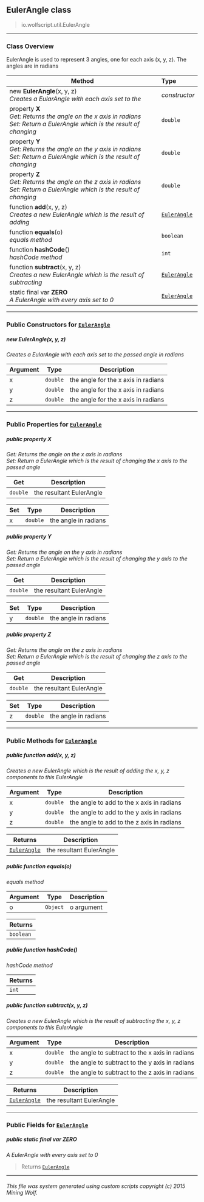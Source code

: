 ## EulerAngle __class__

>io.wolfscript.util.EulerAngle

---

### Class Overview

EulerAngle is used to represent 3 angles, one for each axis (x, y, z). The angles are in radians

Method | Type   
--- | :--- 
new __EulerAngle__(x, y, z) <br> _Creates a EularAngle with each axis set to the_ | _constructor_
  property __X__ <br> _Get: Returns the angle on the x axis in radians<br>Set: Return a EulerAngle which is the result of changing_ | `double`
  property __Y__ <br> _Get: Returns the angle on the y axis in radians<br>Set: Return a EulerAngle which is the result of changing_ | `double`
  property __Z__ <br> _Get: Returns the angle on the z axis in radians<br>Set: Return a EulerAngle which is the result of changing_ | `double`
 function __add__(x, y, z) <br> _Creates a new EulerAngle which is the result of adding_ | [`EulerAngle`](EulerAngle.md)
 function __equals__(o) <br> _equals method_ | `boolean`
 function __hashCode__() <br> _hashCode method_ | `int`
 function __subtract__(x, y, z) <br> _Creates a new EulerAngle which is the result of subtracting_ | [`EulerAngle`](EulerAngle.md)
static final var __ZERO__ <br> _A EulerAngle with every axis set to 0_ | [`EulerAngle`](EulerAngle.md)



---

### Public Constructors for [`EulerAngle`](EulerAngle.md)

##### <a id='eulerangle'></a>new __EulerAngle__(x, y, z) 

_Creates a EularAngle with each axis set to the passed angle in radians_

Argument | Type | Description  
--- | --- | --- 
x | `double` | the angle for the x axis in radians
y | `double` | the angle for the x axis in radians
z | `double` | the angle for the x axis in radians

---

### Public Properties for [`EulerAngle`](EulerAngle.md)

##### <a id='x'></a>public   property __X__

_Get: Returns the angle on the x axis in radians<br>Set: Return a EulerAngle which is the result of changing the x axis to the passed angle_

Get | Description
--- | --- 
`double` | the resultant EulerAngle

Set | Type | Description  
--- | --- | --- 
x | `double` | the angle in radians


##### <a id='y'></a>public   property __Y__

_Get: Returns the angle on the y axis in radians<br>Set: Return a EulerAngle which is the result of changing the y axis to the passed angle_

Get | Description
--- | --- 
`double` | the resultant EulerAngle

Set | Type | Description  
--- | --- | --- 
y | `double` | the angle in radians


##### <a id='z'></a>public   property __Z__

_Get: Returns the angle on the z axis in radians<br>Set: Return a EulerAngle which is the result of changing the z axis to the passed angle_

Get | Description
--- | --- 
`double` | the resultant EulerAngle

Set | Type | Description  
--- | --- | --- 
z | `double` | the angle in radians


---

### Public Methods for [`EulerAngle`](EulerAngle.md)

##### <a id='add'></a>public  function __add__(x, y, z)

_Creates a new EulerAngle which is the result of adding the x, y, z components to this EulerAngle_

Argument | Type | Description  
--- | --- | --- 
x | `double` | the angle to add to the x axis in radians
y | `double` | the angle to add to the y axis in radians
z | `double` | the angle to add to the z axis in radians

Returns | Description
--- | --- 
[`EulerAngle`](EulerAngle.md) | the resultant EulerAngle


##### <a id='equals'></a>public  function __equals__(o)

_equals method_

Argument | Type | Description  
--- | --- | --- 
o | `Object` | o argument

Returns | 
--- | 
`boolean` |


##### <a id='hashcode'></a>public  function __hashCode__()

_hashCode method_

Returns | 
--- | 
`int` |


##### <a id='subtract'></a>public  function __subtract__(x, y, z)

_Creates a new EulerAngle which is the result of subtracting the x, y, z components to this EulerAngle_

Argument | Type | Description  
--- | --- | --- 
x | `double` | the angle to subtract to the x axis in radians
y | `double` | the angle to subtract to the y axis in radians
z | `double` | the angle to subtract to the z axis in radians

Returns | Description
--- | --- 
[`EulerAngle`](EulerAngle.md) | the resultant EulerAngle


---

### Public Fields for [`EulerAngle`](EulerAngle.md)

##### <a id='zero'></a>public static final var __ZERO__

_A EulerAngle with every axis set to 0_

>Returns
>  [`EulerAngle`](EulerAngle.md)

---


###### This file was system generated using custom scripts copyright (c) 2015 Mining Wolf.
	

